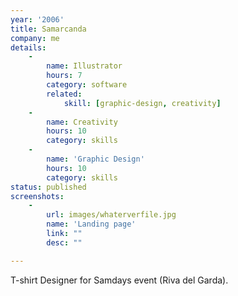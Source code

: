 ```yaml
---
year: '2006'
title: Samarcanda
company: me
details:
    -
        name: Illustrator
        hours: 7
        category: software
        related:
            skill: [graphic-design, creativity]
    -
        name: Creativity
        hours: 10
        category: skills
    -
        name: 'Graphic Design'
        hours: 10
        category: skills
status: published
screenshots:
    -
        url: images/whaterverfile.jpg
        name: 'Landing page'
        link: ""
        desc: ""

---
```

T-shirt Designer for Samdays event (Riva del Garda).